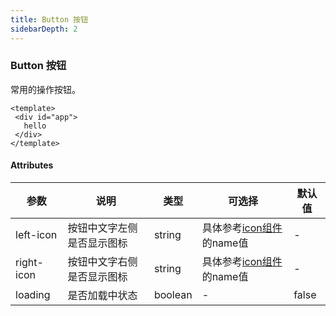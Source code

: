 ```yaml
---
title: Button 按钮
sidebarDepth: 2
---
```


### Button 按钮

常用的操作按钮。

<ClientOnly>
  <button-demos />
</ClientOnly>

```vue
<template>
 <div id="app">
   hello
 </div>
</template>
```

#### Attributes

| 参数 | 说明 | 类型 | 可选择 | 默认值 |
| -- | -- | -- | -- | -- |
| left-icon | 按钮中文字左侧是否显示图标 | string | 具体参考[icon组件](xxx)的name值 | - | 
| right-icon | 按钮中文字右侧是否显示图标 | string | 具体参考[icon组件](xxx)的name值 | - |
| loading | 是否加载中状态 | boolean | - | false |


